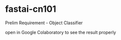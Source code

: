 # fastai-cn101
Prelim Requirement - Object Classifier


open in Google Colaboratory to see the result properly
